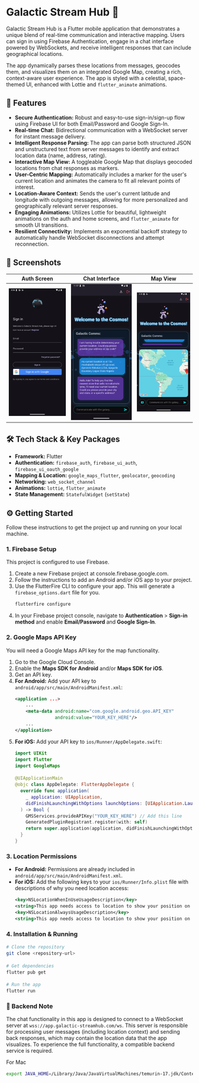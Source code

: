 # Galactic Stream Hub 🚀

Galactic Stream Hub is a Flutter mobile application that demonstrates a unique blend of real-time communication and interactive mapping. Users can sign in using Firebase Authentication, engage in a chat interface powered by WebSockets, and receive intelligent responses that can include geographical locations.

The app dynamically parses these locations from messages, geocodes them, and visualizes them on an integrated Google Map, creating a rich, context-aware user experience. The app is styled with a celestial, space-themed UI, enhanced with Lottie and `flutter_animate` animations.

## 🌌 Features

*   **Secure Authentication:** Robust and easy-to-use sign-in/sign-up flow using Firebase UI for both Email/Password and Google Sign-In.
*   **Real-time Chat:** Bidirectional communication with a WebSocket server for instant message delivery.
*   **Intelligent Response Parsing:** The app can parse both structured JSON and unstructured text from server messages to identify and extract location data (name, address, rating).
*   **Interactive Map View:** A toggleable Google Map that displays geocoded locations from chat responses as markers.
*   **User-Centric Mapping:** Automatically includes a marker for the user's current location and animates the camera to fit all relevant points of interest.
*   **Location-Aware Context:** Sends the user's current latitude and longitude with outgoing messages, allowing for more personalized and geographically relevant server responses.
*   **Engaging Animations:** Utilizes Lottie for beautiful, lightweight animations on the auth and home screens, and `flutter_animate` for smooth UI transitions.
*   **Resilient Connectivity:** Implements an exponential backoff strategy to automatically handle WebSocket disconnections and attempt reconnection.

## 📸 Screenshots

| Auth Screen | Chat Interface | Map View |
| :---: |:---:|:---:|
| ![Auth Screen](assets/pic_4.png) | ![Chat Interface](assets/pic_2.png) | ![Map View](assets/pic_3.png) |

## 🛠️ Tech Stack & Key Packages

*   **Framework:** Flutter
*   **Authentication:** `firebase_auth`, `firebase_ui_auth`, `firebase_ui_oauth_google`
*   **Mapping & Location:** `google_maps_flutter`, `geolocator`, `geocoding`
*   **Networking:** `web_socket_channel`
*   **Animations:** `lottie`, `flutter_animate`
*   **State Management:** `StatefulWidget` (`setState`)

## ⚙️ Getting Started

Follow these instructions to get the project up and running on your local machine.

### 1. Firebase Setup

This project is configured to use Firebase.

1.  Create a new Firebase project at console.firebase.google.com.
2.  Follow the instructions to add an Android and/or iOS app to your project.
3.  Use the FlutterFire CLI to configure your app. This will generate a `firebase_options.dart` file for you.
    ```sh
    flutterfire configure
    ```
4.  In your Firebase project console, navigate to **Authentication** > **Sign-in method** and enable **Email/Password** and **Google Sign-In**.

### 2. Google Maps API Key

You will need a Google Maps API key for the map functionality.

1.  Go to the Google Cloud Console.
2.  Enable the **Maps SDK for Android** and/or **Maps SDK for iOS**.
3.  Get an API key.
4.  **For Android:** Add your API key to `android/app/src/main/AndroidManifest.xml`:
    ```xml
    <application ...>
        ...
        <meta-data android:name="com.google.android.geo.API_KEY"
                   android:value="YOUR_KEY_HERE"/>
        ...
    </application>
    ```
5.  **For iOS:** Add your API key to `ios/Runner/AppDelegate.swift`:
    ```swift
    import UIKit
    import Flutter
    import GoogleMaps

    @UIApplicationMain
    @objc class AppDelegate: FlutterAppDelegate {
      override func application(
        _ application: UIApplication,
        didFinishLaunchingWithOptions launchOptions: [UIApplication.LaunchOptionsKey: Any]?
      ) -> Bool {
        GMSServices.provideAPIKey("YOUR_KEY_HERE") // Add this line
        GeneratedPluginRegistrant.register(with: self)
        return super.application(application, didFinishLaunchingWithOptions: launchOptions)
      }
    }
    ```

### 3. Location Permissions

*   **For Android:** Permissions are already included in `android/app/src/main/AndroidManifest.xml`.
*   **For iOS:** Add the following keys to your `ios/Runner/Info.plist` file with descriptions of why you need location access:
    ```xml
    <key>NSLocationWhenInUseUsageDescription</key>
    <string>This app needs access to location to show your position on the map and provide relevant results.</string>
    <key>NSLocationAlwaysUsageDescription</key>
    <string>This app needs access to location to show your position on the map and provide relevant results.</string>
    ```

### 4. Installation & Running

```sh
# Clone the repository
git clone <repository-url>

# Get dependencies
flutter pub get

# Run the app
flutter run
```

### 🔌 Backend Note

The chat functionality in this app is designed to connect to a WebSocket server at `wss://app.galactic-streamhub.com/ws`. This server is responsible for processing user messages (including location context) and sending back responses, which may contain the location data that the app visualizes. To experience the full functionality, a compatible backend service is required.

For Mac
```bash
export JAVA_HOME=/Library/Java/JavaVirtualMachines/temurin-17.jdk/Contents/Home
```